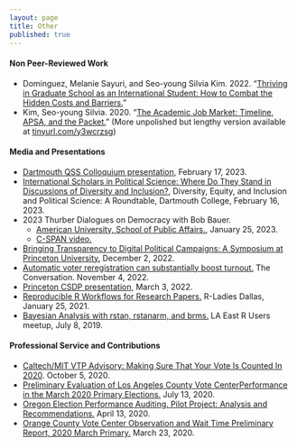 ```yaml
---
layout: page
title: Other
published: true
---
```


#### Non Peer-Reviewed Work

- Dominguez, Melanie Sayuri, and Seo-young Silvia Kim. 2022. “[Thriving in Graduate School as an International Student: How to Combat the Hidden Costs and Barriers.](https://preprints.apsanet.org/engage/apsa/article-details/61db6f5ddb4d9f99649264f1)”
- Kim, Seo-young Silvia. 2020. “[The Academic Job Market: Timeline, APSA, and the Packet.](https://www.dropbox.com/s/xtfxorn1ebaam4n/ps-jobmarket-tex.pdf?raw=1)” (More unpolished but lengthy version available at [tinyurl.com/y3wcrzsg](www.tinyurl.com/y3wcrzsg))

#### Media and Presentations

- [Dartmouth QSS Colloquium presentation](https://qss.dartmouth.edu/news/2023/02/qss-colloquium-assistant-professor-seo-young-silvia-kim), February 17, 2023.
- [International Scholars in Political Science: Where Do They Stand in Discussions of Diversity and Inclusion?](https://www.dropbox.com/s/r9yygj24jyzzev2/dei-dartmouth-international.pdf?raw=1), Diversity, Equity, and Inclusion and Political Science: A Roundtable, Dartmouth College, February 16, 2023.
- 2023 Thurber Dialogues on Democracy with Bob Bauer.
  - [American University, School of Public Affairs.](https://youtu.be/APwjm9PCdgM), January 25, 2023.
  - [C-SPAN video.](https://www.c-span.org/video/?525551-1/white-house-lawyer-democracy)
- [Bringing Transparency to Digital Political Campaigns: A Symposium at Princeton University.](https://csdp.princeton.edu/events/bringing-transparency-digital-political-campaigns-symposium-princeton-university) December 2, 2022.
- [Automatic voter reregistration can substantially boost turnout.](https://theconversation.com/automatic-voter-reregistration-can-substantially-boost-turnout-193492) The Conversation. November 4, 2022.
- [Princeton CSDP presentation](https://csdp.princeton.edu/events/silvia-kim-american-university-keep-winning-winred-online-fundraising-platform-partys-public), March 3, 2022.
- [Reproducible R Workflows for Research Papers.](https://www.youtube.com/watch?reload=9&v=j4oIJCdTO8Q) R-Ladies Dallas, January 25, 2021.
- [Bayesian Analysis with rstan, rstanarm, and brms.](https://github.com/laRusers/presentations/raw/master/2019-07-08_stan/larusers-kim.pdf) LA East R Users meetup, July 8, 2019. 

#### Professional Service and Contributions

- [Caltech/MIT VTP Advisory: Making Sure That Your Vote Is Counted In 2020](https://github.com/sysilviakim/voterTips2020). October 5, 2020.
- [Preliminary Evaluation of Los Angeles County Vote CenterPerformance in the March 2020 Primary Elections.](https://static1.squarespace.com/static/5ace8a6b45776eba2e40cbee/t/5f0c8761bf07614913f1569d/1594656624688/LA_County_Vote_Center_Preliminary.pdf) July 13, 2020.
- [Oregon Election Performance Auditing. Pilot Project: Analysis and Recommendations.](https://evic.reed.edu/wp-content/uploads/2020/04/or_electionaudit_2020.pdf) April 13, 2020.
- [Orange County Vote Center Observation and Wait Time Preliminary Report, 2020 March Primary.](https://drive.google.com/file/d/1_GlQwFuRbTdULzoNdfu9qYm2jzsnpgfg/view) March 23, 2020.
